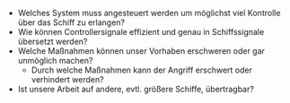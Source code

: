 - Welches System muss angesteuert werden um möglichst viel Kontrolle über das Schiff zu erlangen?
- Wie können Controllersignale effizient und genau in Schiffssignale übersetzt werden?
- Welche Maßnahmen können unser Vorhaben erschweren oder gar unmöglich machen?
    - Durch welche Maßnahmen kann der Angriff erschwert oder verhindert werden?
- Ist unsere Arbeit auf andere, evtl. größere Schiffe, übertragbar?